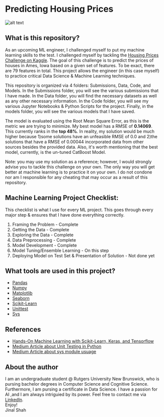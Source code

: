 # Predicting Housing Prices
![alt text](http://blog.time2move.ca/files/2014/09/Rising-house-prices.jpg)
## What is this repository?
As an upcoming ML engineer, I challenged myself to put my machine learning skills to the test. I challenged myself by tackling the [Housing Prices Challenge on Kaggle](https://www.kaggle.com/c/house-prices-advanced-regression-techniques). The goal of this challenge is to predict the prices of houses in Ames, Iowa based on a given set of features. To be exact, there are 79 features in total. This project allows the engineer (in this case myself) to practice critical Data Science & Machine Learning techniques.    
    
This repository is organized via 4 folders: Submissions, Data, Code, and Models. In the Submissions folder, you will see the various submissions that I have made. In the Data folder, you will find the necessary datasets as well as any other necessary information. In the Code folder, you will see my various Jupyter Notebooks & Python Scripts for the project. Finally, in the models folder, you will see the various models that I have saved.  
    
The model is evaluated using the Root Mean Square Error, as this is the metric we are trying to minimize. My best model has a RMSE of __0.14069__. This currently ranks in the __top 48%__. In reality, my solution would be much higher because 1)some solutions have an unfeasible RMSE of 0.0 and 2)the solutions that have a RMSE of 0.00044 incorporated data from other sources besides the provided data. Also, it's worth mentioning that the best model, currently, is the un-tuned CatBoost Model. 
  
Note: you may use my solution as a reference; however, I would strongly advise you to tackle this challenge on your own. The only way you will get better at machine learning is to practice it on your own. I do not condone nor am I responsible for any cheating that may occur as a result of this repository.
## Machine Learning Project Checklist:
This checklist is what I use for every ML project. This goes through every major step & ensures that I have done everything correctly.  
1. Framing the Problem - Complete
2. Getting the Data - Complete
3. Exploring the Data - Complete
4. Data Preprocessing - Complete
5. Model Development - Complete
6. Model Tuning/Ensemble Learning - On this step
7. Deploying Model on Test Set & Presentation of Solution - Not done yet
## What tools are used in this project?
* [Pandas](https://pandas.pydata.org/docs/getting_started/index.html)
* [Numpy](https://numpy.org)
* [Matplotlib](https://matplotlib.org)
* [Seaborn](https://seaborn.pydata.org)
* [Scikit-Learn](https://scikit-learn.org/stable/)
* [Unittest](https://docs.python.org/3/library/unittest.html)
* [Sys](https://docs.python.org/3/library/sys.html)
## References
* [Hands-On Machine Learning with Scikit-Learn, Keras, and Tensorflow](https://www.amazon.com/Hands-Machine-Learning-Scikit-Learn-TensorFlow/dp/1492032646)
* [Medium Article about Unit Testing in Python](https://medium.com/techtofreedom/unit-testing-in-python-23b129add2b)
* [Medium Article about sys module usuage](https://dkhambu.medium.com/importing-files-in-python-repository-28ab49fade37)
## About the author
I am an undergraduate student @ Rutgers University New Brunswick, who is pursing bachelor degrees in Computer Science and Cognitive Science. Furthermore, I am pursing a certificate in Data Science. I have a passion for AI ,and I am always intriguied by its power. Feel free to contact me via [Linkedln](https://www.linkedin.com/in/jinalshah2002/).   
Enjoy!  
Jinal Shah
